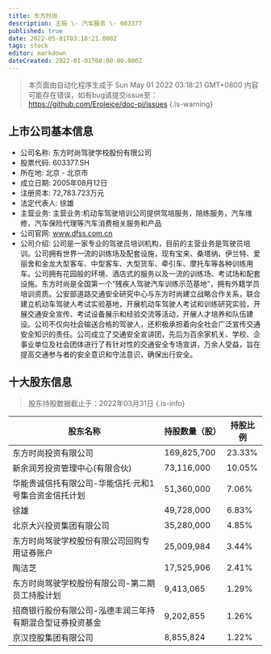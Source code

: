 ```yaml
---
title: 东方时尚
description: 主板 \- 汽车服务 \- 603377
published: true
date: 2022-05-01T03:18:21.000Z
tags: stock
editor: markdown
dateCreated: 2022-01-01T00:00:00.000Z
---
```


> 本页面由自动化程序生成于 Sun May 01 2022 03:18:21 GMT+0800
> 内容可能存在错误，如有bug请提交issue至：https://github.com/Eroleice/doc-pi/issues
{.is-warning}

## 上市公司基本信息
- 公司名称: 东方时尚驾驶学校股份有限公司
- 股票代码: 603377.SH
- 所在地: 北京 - 北京市
- 成立日期: 2005年08月12日
- 注册资本: 72,783.723万元
- 法定代表人: 徐雄
- 主营业务: 主营业务:机动车驾驶培训公司提供驾培服务，陪练服务，汽车维修，汽车保险代理等汽车消费相关服务和产品
- 公司官网: www.dfss.com.cn
- 公司介绍: 公司是一家专业的驾驶员培训机构，目前的主营业务是驾驶员培训。公司拥有世界一流的训练场及配套设施，现有宝来、桑塔纳、伊兰特、爱丽舍和金龙大型客车、中型客车、大型货车、牵引车、摩托车等各种训练用车。公司拥有花园般的环境、酒店式的服务以及一流的训练场、考试场和配套设施。东方时尚是全国第一个“残疾人驾驶汽车训练示范基地”，拥有外籍学员培训资质。公安部道路交通安全研究中心与东方时尚建立战略合作关系，联合建立机动车驾驶人考试实验基地，开展机动车驾驶人考试和训练研究实验，开展交通安全宣传、考试设备展示和经验交流等活动，开展人才培养和队伍建设。公司不仅向社会输送合格的驾驶人，还积极承担着向全社会广泛宣传交通安全知识的责任。公司成立了交通安全宣讲团，先后为百余家机关、学校、企事业单位及社会团体进行了有针对性的交通安全专场宣讲，万余人受益，旨在提高交通参与者的安全意识和守法意识，确保出行安全。


## 十大股东信息
> 股东持股数据截止于：2022年03月31日
{.is-info}

| 股东名称 | 持股数量（股） | 持股比例 |
| --- | --- | --- |
| 东方时尚投资有限公司 | 169,825,700 | 23.33% |
| 新余润芳投资管理中心(有限合伙) | 73,116,000 | 10.05% |
| 华能贵诚信托有限公司-华能信托·元和1号集合资金信托计划 | 51,360,000 | 7.06% |
| 徐雄 | 49,728,000 | 6.83% |
| 北京大兴投资集团有限公司 | 35,280,000 | 4.85% |
| 东方时尚驾驶学校股份有限公司回购专用证券账户 | 25,009,984 | 3.44% |
| 陶洁芝 | 17,525,906 | 2.41% |
| 东方时尚驾驶学校股份有限公司-第二期员工持股计划 | 9,413,065 | 1.29% |
| 招商银行股份有限公司-泓德丰润三年持有期混合型证券投资基金 | 9,202,855 | 1.26% |
| 京汉控股集团有限公司 | 8,855,824 | 1.22% |




